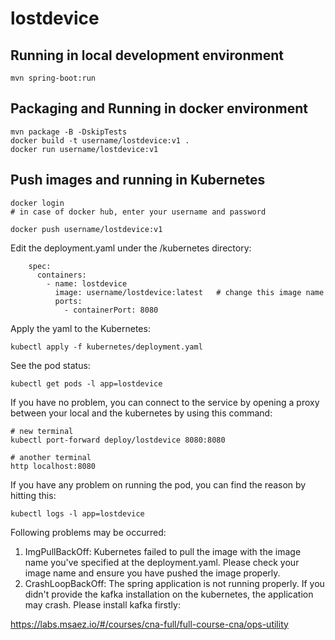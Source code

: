 # lostdevice

## Running in local development environment

```
mvn spring-boot:run
```

## Packaging and Running in docker environment

```
mvn package -B -DskipTests
docker build -t username/lostdevice:v1 .
docker run username/lostdevice:v1
```

## Push images and running in Kubernetes

```
docker login 
# in case of docker hub, enter your username and password

docker push username/lostdevice:v1
```

Edit the deployment.yaml under the /kubernetes directory:
```
    spec:
      containers:
        - name: lostdevice
          image: username/lostdevice:latest   # change this image name
          ports:
            - containerPort: 8080

```

Apply the yaml to the Kubernetes:
```
kubectl apply -f kubernetes/deployment.yaml
```

See the pod status:
```
kubectl get pods -l app=lostdevice
```

If you have no problem, you can connect to the service by opening a proxy between your local and the kubernetes by using this command:
```
# new terminal
kubectl port-forward deploy/lostdevice 8080:8080

# another terminal
http localhost:8080
```

If you have any problem on running the pod, you can find the reason by hitting this:
```
kubectl logs -l app=lostdevice
```

Following problems may be occurred:

1. ImgPullBackOff:  Kubernetes failed to pull the image with the image name you've specified at the deployment.yaml. Please check your image name and ensure you have pushed the image properly.
1. CrashLoopBackOff: The spring application is not running properly. If you didn't provide the kafka installation on the kubernetes, the application may crash. Please install kafka firstly:

https://labs.msaez.io/#/courses/cna-full/full-course-cna/ops-utility

